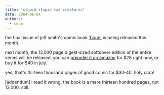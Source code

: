 ```yaml
---
title: 'stupid stupid rat creatures'
date: 2004-06-04
authors:
  - sean
---
```


the final issue of jeff smith's comic book ['bone'](http://www.amazon.com/exec/obidos/tg/detail/-/0963660942/qid=1086317594/sr=1-3/ref=sr_1_3/002-2809594-5208829?v=glance&s=books) is being released this month.

next month, the 13,000 page digest-sized softcover edition of the entire series will be released. you can [preorder it on amazon](http://www.amazon.com/exec/obidos/tg/detail/-/188896314X/qid=1086317080/sr=1-1/ref=sr_1_1/002-2809594-5208829?v=glance&s=books) for $28 right now, or buy it for $40 in july.

yes, that's thirteen thousand pages of good comic for $30-40. holy crap!

\[addendum\] i read it wrong, the book is a mere thirteen hundred pages, not 13,000. still.
